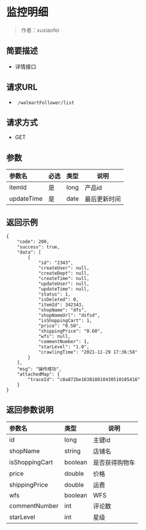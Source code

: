 # 监控明细

> 作者：xuxiaofei

## 简要描述

- 详情接口

## 请求URL
- ` /walmartFollower/list`
  
## 请求方式
- GET 

## 参数

|参数名|必选|类型|说明|
|:----    |:---|:----- |-----   |
|itemId |是  |long |产品id  |
|updateTime |是  |date |最后更新时间  |

## 返回示例 

``` 
{
    "code": 200,
    "success": true,
    "data": [
        {
            "id": "2343",
            "createUser": null,
            "createDept": null,
            "createTime": null,
            "updateUser": null,
            "updateTime": null,
            "status": 1,
            "isDeleted": 0,
            "itemId": 342343,
            "shopName": "dfs",
            "shopNameUrl": "dsfsd",
            "isShoppingCart": 1,
            "price": "0.50",
            "shippingPrice": "0.60",
            "wfs": null,
            "commentNumber": 1,
            "starLevel": "1.0",
            "crawlingTime": "2021-11-29 17:36:58"
        }
    ],
    "msg": "操作成功",
    "attachedMap": {
        "traceId": "c0a872be163818010430510105416"
    }
}
```

## 返回参数说明 

|参数名|类型|说明|
|:-----  |:-----|-----                           |
|id |long  |主键id  |
|shopName |string   |店铺名|
|isShoppingCart |boolean  |是否获得购物车 |
|price |double   |价格  |
|shippingPrice |double   |运费  |
|wfs |boolean   |WFS  |
|commentNumber |int   |评论数  |
|starLevel |int   |星级  |